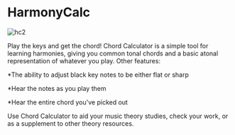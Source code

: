# HarmonyCalc

![hc2](https://user-images.githubusercontent.com/26372687/41388940-3b3e671e-6f5c-11e8-88f5-3af733db8732.gif)

Play the keys and get the chord! Chord Calculator is a simple tool for learning harmonies, giving you common tonal chords and a basic atonal representation of whatever you play. Other features: 

*The ability to adjust black key notes to be either flat or sharp 

*Hear the notes as you play them

*Hear the entire chord you've picked out

Use Chord Calculator to aid your music theory studies, check your work, or as a supplement to other theory resources.
